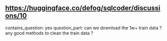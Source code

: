 ## https://huggingface.co/defog/sqlcoder/discussions/10

contains_question: yes
question_part: can we download the 1w+ train data ?
any good methods to clean the train data ?